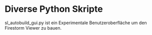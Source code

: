 # Diverse Python Skripte

sl_autobuild_gui.py ist ein Experimentale Benutzeroberfläche um den Firestorm Viewer zu bauen.
